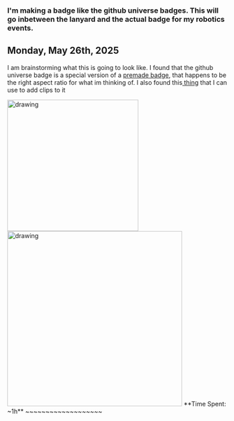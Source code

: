 ### I'm making a badge like the github universe badges. This will go inbetween the lanyard and the actual badge for my robotics events.

## Monday, May 26th, 2025
I am brainstorming what this is going to look like. I found that the github universe badge is a special version of a [premade badge](https://shop.pimoroni.com/products/badger-2040-w?variant=40514062221395), that happens to be the right aspect ratio for what im thinking of.
I also found this[ thing](https://www.amazon.com/400Pcs-Premium-Straps-Holders-Badges/dp/B081FB4XFD?source=ps-sl-shoppingads-lpcontext&ref_=fplfs&gQT=1&th=1) that I can use to add clips to it

<img src="https://github.com/user-attachments/assets/cc70fc45-64e6-41ea-9bd3-0940b11b122b" alt="drawing" width="300"/>
<img src="https://github.com/user-attachments/assets/65a888f5-3a3a-4e66-82ea-ba23a63bdac5" alt="drawing" width="400"/>
**Time Spent: ~1h**
~~~~~~~~~~~~~~~~~~~
